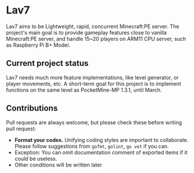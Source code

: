 # Lav7
Lav7 aims to be Lightweight, rapid, concurrent Minecraft:PE server.
The project's main goal is to provide gameplay features close to vanilla Minecraft:PE server, and handle 15~20 players on ARM11 CPU server, such as Raspberry Pi B+ Model.

## Current project status
Lav7 needs much more feature implementations, like level generator, or player movements, etc. A short-term goal for this project is to implement functions on the same level as PocketMine-MP 1.3.1, until March.

## Contributions
Pull requests are always welcome, but please check these before writing pull request:
 - **Format your codes.** Unifying coding styles are important to collaborate. Please follow suggestions from `gofmt`, `golint`, `go vet` if you can.
  - Exception: You can omit documentation comment of exported items if it could be useless.
 - Other conditions will be written later
